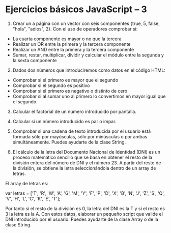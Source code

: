 # Ejercicios básicos JavaScript – 3

1. Crear un a página con un vector con seis componentes {true, 5, false, "hola", "adios", 2}. Con el uso de operadores comprobar si: 
- La cuarta componente es mayor o no que la tercera
- Realizar un OR entre la primera y la tercera componente
- Realizar un AND entre la primera y la tercera componente
- Sumar, restar, multiplicar, dividir y calcular el módulo entre la segunda y la sexta componente

2. Dados dos números que introduciremos como datos en el código HTML:
- Comprobar si el primero es mayor que el segundo
- Comprobar  si el segundo es positivo
- Comprobar si el primero es negativo o distinto de cero
- Comprobar si al sumar uno al primero lo convertimos en mayor igual que el segundo.


3. Calcular el factorial de un número introducido por pantalla.


4. Calcular si un número introducido es par o impar.


5. Comprobar si una cadena de texto introducida por el usuario está formada sólo por mayúsculas, sólo por minúsculas o por ambas simultáneamente. Puedes ayudarte de la clase String.



6. El cálculo de la letra del Documento Nacional de Identidad (DNI) es un proceso matemático sencillo que se basa en obtener el resto de la división entera del número de DNI y el número 23. A partir del resto de la división, se obtiene la letra seleccionándola dentro de un array de letras.

El array de letras es:

var letras = ['T', 'R', 'W', 'A', 'G', 'M', 'Y', 'F', 'P', 'D', 'X', 'B', 'N', 'J', 'Z', 'S', 'Q', 'V', 'H', 'L', 'C', 'K', 'E', 'T'];

Por tanto si el resto de la división es 0, la letra del DNI es la T y si el resto es 3 la letra es la A. Con estos datos, elaborar un pequeño script que valide el DNI introducido por el usuario. Puedes ayudarte de la clase Array o de la clase String.
